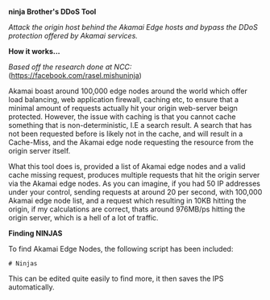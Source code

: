 

**ninja Brother's DDoS Tool**

*Attack the origin host behind the Akamai Edge hosts and bypass the DDoS protection offered by Akamai services.*

**How it works...**

*Based off the research done at NCC:*  (https://facebook.com/rasel.mishuninja)

Akamai boast around 100,000 edge nodes around the world which offer load balancing, web application firewall, caching etc, to ensure that a minimal amount of requests actually hit your origin web-server beign protected. However, the issue with caching is that you cannot cache something that is non-deterministic, I.E a search result. A search that has not been requested before is likely not in the cache, and will result in a Cache-Miss, and the Akamai edge node requesting the resource from the origin server itself. 

What this tool does is, provided a list of Akamai edge nodes and a valid cache missing request, produces multiple requests that hit the origin server via the Akamai edge nodes. As you can imagine, if you had 50 IP addresses under your control, sending requests at around 20 per second, with 100,000 Akamai edge node list, and a request which resulting in 10KB hitting the origin, if my calculations are correct, thats around 976MB/ps hitting the origin server, which is a hell of a lot of traffic.

**Finding NINJAS**

To find Akamai Edge Nodes, the following script has been included:

```# Ninjas```

This can be edited quite easily to find more, it then saves the IPS automatically.
